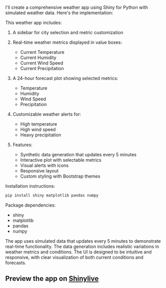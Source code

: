 I'll create a comprehensive weather app using Shiny for Python with simulated weather data. Here's the implementation:



This weather app includes:

1. A sidebar for city selection and metric customization
2. Real-time weather metrics displayed in value boxes:
   - Current Temperature
   - Current Humidity
   - Current Wind Speed
   - Current Precipitation

3. A 24-hour forecast plot showing selected metrics:
   - Temperature
   - Humidity
   - Wind Speed
   - Precipitation

4. Customizable weather alerts for:
   - High temperature
   - High wind speed
   - Heavy precipitation

5. Features:
   - Synthetic data generation that updates every 5 minutes
   - Interactive plot with selectable metrics
   - Visual alerts with icons
   - Responsive layout
   - Custom styling with Bootstrap themes

Installation instructions:
```bash
pip install shiny matplotlib pandas numpy
```

Package dependencies:
- shiny
- matplotlib
- pandas
- numpy

The app uses simulated data that updates every 5 minutes to demonstrate real-time functionality. The data generation includes realistic variations in weather metrics and conditions. The UI is designed to be intuitive and responsive, with clear visualization of both current conditions and forecasts.
## Preview the app on [Shinylive](https://shinylive.io/py/app/#h=0&code=NobwRAdghgtgpmAXAAjFADugdOgnmAGlQGMB7CAFzkqVQDMAnUmZAEyiooEt5kf1SDCmw5xu8IuLis4AGwpQAOhH6DhEAK4w8yKAGdkEdMtVDk6KBHYH951ie1rkMDulmkKsrgCMcuNx66Bm4UyozMyHoAFlwQuHyOZgCCmEQMcFDE3ABucGnUMgxEGlzKygDEyADi1HAMopG4lFFiXMTIAO4ZFC0MIgrKMnTIAOa19VQA+l0cvZPsCgAUAJSIysgbyMRc3HAGALzIwOubp4pgAHJwHcgAmoIA1udE5wAy5Kzkz8jnACqkD1wpG+5wAClAGFw9CCwABlXCsCBwXDPE6nDbnACyWm8UFKhB+YAAIhpcfiXnDYiMMII4DD-kxKMCCecAEJ1LwQc5o5AAXR5POIGgY6UokykyEOC1a8CwEFIHRWPOlByOQpF1Ao4p4cGQAGpkFIZPIoIsoqRhXp9lxlsg6II+HwIMh6hAxosAEwAFmW-Odmx5Mx6dXmHCgkqOftO9r62wo8ViWx2XD2a396OQuL0cHFcG0EaMWFdnxgRcsrFiFEWAEYAKxEADMAAZljzTlmc1EtFwK-GC9hi8wy1ZK4svU2iAAOFttzYd6axVj94cllej+vID0z9Po+fodLbdDLwel4ujifIZutndnG+bGP9XWJlVpjMZqjaSbZCFcDhccjHuWQ4aCoMYwIsAC0G61teb7ol2MA9jsuBfj+f4AYchYnlgIFcGBkHVhehGwXBmwdIuqGQuhzqYQOQGlrh+EQQ2jYkaR5gHlw6CUb+3AYYYdFWMBoGCOBUFEDBs4ZlJ6JBnMCxQFgGDoAUiwgDJcEAORxrgmkoDpBAaW+mnSlIemPoZd7sZpH4qRMwpwOZTAgawizzrZ+qGnm3HflRfEQEQ1bLJZ7EZppCFIfGTkWlYbn6J23a9vEBoRUlPHUYFwVGWF5FWJMegqdI0UuXF2YLlYnm5aw6X+ZlIWhacmn7nAh47NRxWxS4AAeiwXnunFHgazWHjV-4QMFyBBfVDUbNpHzJuQ5lYfRWDEOabRwIswCabCIFxJpRCaQAwu4GisLph0AEp4vth2whQom6bybGkQAvi9PLpBQwrOugrBYESYYAGL1PAixySGCnXhUyBHekDTBsgACqACSyjKZMJQRiUOBQGMkx0LIJSuTyOMWEisjap4m3nFU7i4rIyAAOrdL0yCA9E3ikBC9hgFlO447IUBAhoWp6D2cC4gwiwyTj4syFLMtWeiOOxOgov5XILXcAAXjTytwecOkwrCWtZLDyGogbb5raQG1WsclzXHcjwwu8QlciyYD-ICzIUuCkLQl78KIsiVszaFWI4niMIkmSJtUjS6T0oI5APTC7IMJy5xRqF-MNarRga2tLUPFzXWTCMznoErEcYmA8AUJCxBB9NM3nKbsja8gmJiM3rfZeitv2-sju-N5dQcA5MIABKJZbXtM4uyCwoVvP+wNbX+TnbcNdmXdZNIo9-BP9nJ2AufsfnoU41E0vX+xt9ejLYAs7MdTIEkXdCEHD+kYX6stSaHgM3F+tlxR3z2OaWQ69CTj20JPb66RP7f2EDLDQTYmzeCbEdVsBJvxEzgPsK8u83wAI1sAuobQX5VQgekaIpAYEwiXhVVecBpAoLqGgh4MAAD0UQ8FEAIRoIhHoYKkIzOQoBWgqHEBfsNLidCoGMNgWCTeCh-KcLMIsGAMBBHIGEUQ2sLYJGyR7D0fYYimwyT-qcQWwsLRajIETGAEBpj1BroPHGhjJjl1rnXc4R1hSimEPAuyU9z6mLgjjRxgDcxdSrEbYJmpczaHOLY0KwZ4D7HOPuHgEIUSEEHhkyRXAsA+L8YPM4YAgkakoMgOeiEkrhzrjE0WcSqAJJfuqEJkxUoLxKaRLJRDzixHtC0q+UTNjeKgIQ3xpAepVIDDU5J9SWFLjYdICZM02kUA6XALpSS6laiqukqZ74WjZPOHoDQxBiB7AHtbDYgy7FlIqQs-xEdAmrOEKCdR1FtkFzKbEjWnTElgB6SkhRxg+bnPRMMnJYAOgQhUG6QFb5BmDJxsQHmnz-5lJxQwaqLQoCFBft6CCM8LR9CBrSHFehQiwq8cC9pGsAjgpjC1fQWp2VnJsaY7FuLmWrR5n0jIZLzhv2DH0L+XDf5wt2XEkoL9Zlyr5crP+15oZWDgMMbMDBcjSzVqLIgIKKBEGzHocW5BVg8kqCjFQ3BZlcD1p0VmH8FKBndQweYwxDjwyyFwXIWAABqsyRGLDGEiCYOYIY+oUisD6O4AACAachwCwLqug2tlS6uQJMFYr43yVEunAKNiDdQKWQHAQ18RazOFiKLPYMk01BozbEAhPZRCTCFlQaW9aABUyAABs244Jxt9VgbMVZy0xumN60MSxlhJtOKmjIgbg04tkMQXNwxIVijjYWmSrA-VuvfvGugWAxhVheqcL6P02B0GACe7aOlNK8klIcY1FBVrIRWLyLAXB3DEGAE2S+PwU2ikKFgMFu6tg-NSTXW1yt70MGdHQc4IB90nO9SsbatlEEOXfa9RQGCsE4O5DuHka6dUMBgwc0IO4hjweOX0+e8Yj0obEA+jDYAsMIcPcsba-Soq8legAUko7eVdUG6j0YSXB7D5VXLIbgqh9DmGlOCe2rQgq7DWDEeQDw-hUmAyQYKHJ2DTG81KehZxtT3G0N2k0wJ3DQmmr-P8oZ3RpmMTmdozgdwjHTjMc5fSnlQX7NvhPRGCdJ6r1iCVMrHSi7wxSifS+7SyF32fqdIA39HHfQyRknQLgIwiBQC6hGEIU7STsr0IsUrIxxZ632DWD0RBh3LuK8rRu-cIzfqwH1toDXb1mbgg+Yb7RExTb0EW9ieFnB9zaLlk+CCz50iQEsjYlXAseEWClhS21TI6nfUQQ7YZ8OnwiY5XkLwnkNSFt4OQ+xNJhMI8g9BmDsG4IOlsRhghXvpAM2NjMchFtTdW2ARpkVCnzZmrt9lB3kKpeO6IMyd2kzxlR+FdjT17t1zgk9l7mkYdJWQIscTyw-vOMB5pbwhDNKg-ROD4YkP9iHElcvTZvN4cNUR5Fi7Cg0ecFO5joXUAdMUT00VTH22idQGe7IV76yV5rwp8ZgRNOAcMFe1XdhEAmeD1Z0tpuK2OeEj+S1LiW8xrnD56FAX+2Jci5lLd87KOjseet+gW3i05cPdCsT5XmkretQ0WNCnujqfnZ1699WDA3COWZzJXb07JhdWD4sN7p3mdp7EJMXAWfNJhsZ3nrqU6C-cGpo1zSFKqXCmQLSg83K7QOhAINnSKxXpG+VrtruUaVMyRqwktoDwGtMAj+QfYXpJLKxq9wEYUQtRCxFjeltjn0NlYFP56DJQ4Oqp-lFjMcaIxabc6n1BqpgDgek2+RbcarvrZuzlgAfHl0W9HPw9HodAlTDuMxD8KA9AlJMBVIyY8UgUYM8YQCuADshYrVJhEU6AoAII9BGEew7RUCzdLARgu4IIDliAhYXBt5YUINCdeMGkysogvJn8kFdQgCUAQBH8bJrt6DiNSNvsKMilA9NgGUi8RkIUdcUBgcABuXzUibrB7GSB-b1KXPKGXAzD9d-QbWhH-ZRGBY-UiIAkA5ScAspTxXgjYHGBQZrQDeA-QPQJA84FAtAjApcWwnAt0fAwg4ggFJlIw5zMAKgpfToZeRg5AZguQzSXTNeQzTXdFdifgruRFWnBgFAQQXAuAcQsAYpZnO-DMWQ89baaFP3Q3ZQj-H9aFJRBhTQ1TR3K-UAlSWKCA+XEwmA8wogyw6wsAWw9ArwBw7AqiZwuAAgrqJokgu3Dwig84BpDIbIeIXIqfZ0AIoI7I73cPdqMTZwGASI0iaIwQuIlABnERFItIweGQ4YeUYQHQgA9EHQiMYAWoy4UgXQDdXUU-HQ74DY2I4Q0YdIagFIoraQrjJBZ0HGCsbISAshMpUwkAklEmTw+oswzkB4YEiOdIZXa5eMLuaIdhRlOFOCSBOgRFZfPZObXhXhYgREAAKxAKIItBPSFnSFWmYF4SgBJMq14S8G8D0F4XtEoAgigC6HQPgF4WHSwCbEFKJKtXpNkFkCG1iFWitQkIanSM2BeU2AHSeI1TKGgEwAjBSBrgxhKAtTqENWWDAFeiIHAGgHgFoDAHSAAEcSh0h4BKAQCKAEkCQhDKBNQLTlASD2UWTlBgE8BlByZrAAygtZAUQIBsxFdBAuRwyYg4hyJWBr1oRoyGojTeQgA)
